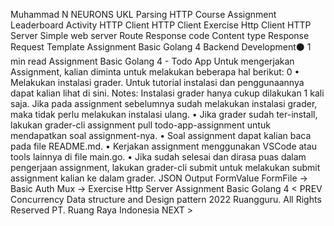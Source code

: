 
Muhammad N
NEURONS
UKL Parsing
HTTP
Course Assignment Leaderboard Activity
HTTP Client
HTTP Client
Exercise Http Client
HTTP Server
Simple web server Route
Response code
Content type
Response
Request
Template
Assignment Basic Golang 4
Backend Development⚫ 1 min read
Assignment Basic Golang 4 - Todo App
Untuk mengerjakan Assignment, kalian diminta untuk melakukan beberapa hal berikut:
0
• Melakukan instalasi grader. Untuk tutorial instalasi dan penggunaannya dapat kalian lihat di sini.
Notes: Instalasi grader hanya cukup dilakukan 1 kali saja. Jika pada assignment sebelumnya sudah melakukan instalasi grader, maka tidak perlu melakukan instalasi ulang.
• Jika grader sudah ter-install, lakukan grader-cli assignment pull todo-app-assignment untuk mendapatkan soal assignment-nya.
• Soal assignment dapat kalian baca pada file README.md.
• Kerjakan assignment menggunakan VSCode atau tools lainnya di file main.go.
• Jika sudah selesai dan dirasa puas dalam pengerjaan assignment, lakukan grader-cli submit untuk melakukan submit assignment kalian ke dalam grader.
JSON Output
FormValue
FormFile →
Basic Auth
Mux →
Exercise Http Server
Assignment Basic Golang 4
< PREV
Concurrency
Data structure and Design
pattern
2022 Ruangguru. All Rights Reserved PT. Ruang Raya Indonesia
NEXT >